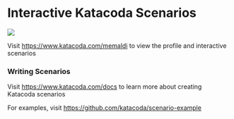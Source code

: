 # Interactive Katacoda Scenarios

[![](http://shields.katacoda.com/katacoda/memaldi/count.svg)](https://www.katacoda.com/memaldi "Get your profile on Katacoda.com")

Visit https://www.katacoda.com/memaldi to view the profile and interactive scenarios

### Writing Scenarios
Visit https://www.katacoda.com/docs to learn more about creating Katacoda scenarios

For examples, visit https://github.com/katacoda/scenario-example
